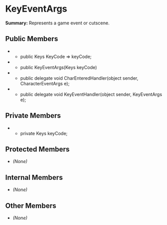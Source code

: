 # KeyEventArgs

**Summary:** Represents a game event or cutscene.

## Public Members
- - public Keys KeyCode => keyCode;
- - public KeyEventArgs(Keys keyCode)
- - public delegate void CharEnteredHandler(object sender, CharacterEventArgs e);
- - public delegate void KeyEventHandler(object sender, KeyEventArgs e);

## Private Members
- - private Keys keyCode;

## Protected Members
- *(None)*

## Internal Members
- *(None)*

## Other Members
- *(None)*
